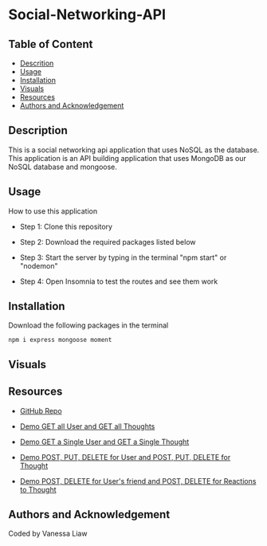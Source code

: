 # Social-Networking-API

## Table of Content 

- [Descrition](#description)
- [Usage](#usage)
- [Installation](#installation)
- [Visuals](#visuals)
- [Resources](#resources)
- [Authors and Acknowledgement](#authors-and-acknowledgement)

## Description 

This is a social networking api application that uses NoSQL as the database. This application is an API building application that uses MongoDB as our NoSQL database and mongoose. 

## Usage 

How to use this application

- Step 1: Clone this repository 

- Step 2: Download the required packages listed below

- Step 3: Start the server by typing in the terminal "npm start" or "nodemon"

- Step 4: Open Insomnia to test the routes and see them work 

## Installation 

Download the following packages in the terminal

```
npm i express mongoose moment
```

## Visuals 

## Resources 

- [GitHub Repo]()

- [Demo GET all User and GET all Thoughts]()

- [Demo GET a Single User and GET a Single Thought]()

- [Demo POST, PUT, DELETE for User and POST, PUT, DELETE for Thought]()

- [Demo POST, DELETE for User's friend and POST, DELETE for Reactions to Thought]()

## Authors and Acknowledgement

Coded by Vanessa Liaw